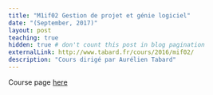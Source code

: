 ```yaml
---
title: "M1if02 Gestion de projet et génie logiciel"
date: "(September, 2017)" 
layout: post
teaching: true
hidden: true # don't count this post in blog pagination
externalLink: http://www.tabard.fr/cours/2016/mif02/
description: "Cours dirigé par Aurélien Tabard"
---
```


Course page [here](http://www.tabard.fr/cours/2016/mif02/)